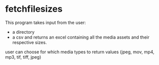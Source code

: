 # fetchfilesizes

This program takes input from the user: 
* a directory 
* a csv 
and returns an excel containing all the media assets and their respective sizes. 

user can choose for which media types to return values (jpeg, mov, mp4, mp3, tif, tiff, jpeg)
